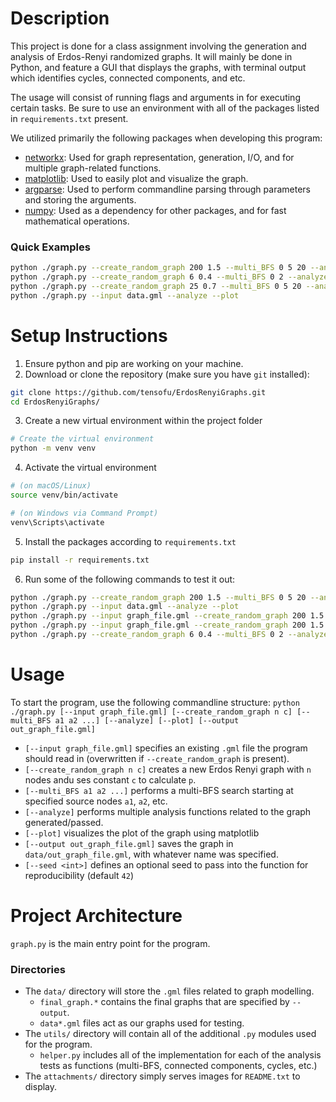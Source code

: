 # Description

This project is done for a class assignment involving the generation and analysis of Erdos-Renyi randomized graphs. It will mainly be done in Python, and feature a GUI that displays the graphs, with terminal output which identifies cycles, connected components, and etc.

The usage will consist of running flags and arguments in for executing certain tasks. Be sure to use an environment with all of the packages listed in `requirements.txt` present.

We utilized primarily the following packages when developing this program:
- [networkx](https://networkx.org/): Used for graph representation, generation, I/O, and for multiple graph-related functions.
- [matplotlib](https://matplotlib.org/): Used to easily plot and visualize the graph.
- [argparse](https://docs.python.org/3/library/argparse.html): Used to perform commandline parsing through parameters and storing the arguments.
- [numpy](https://numpy.org/): Used as a dependency for other packages, and for fast mathematical operations.

### Quick Examples
```bash
python ./graph.py --create_random_graph 200 1.5 --multi_BFS 0 5 20 --analyze --plot --output final_graph.gml
python ./graph.py --create_random_graph 6 0.4 --multi_BFS 0 2 --analyze --plot --output data1.gml
python ./graph.py --create_random_graph 25 0.7 --multi_BFS 0 5 20 --analyze --plot --output data2.gml
python ./graph.py --input data.gml --analyze --plot
```

# Setup Instructions
1. Ensure python and pip are working on your machine.
2. Download or clone the repository (make sure you have `git` installed):
```bash
git clone https://github.com/tensofu/ErdosRenyiGraphs.git
cd ErdosRenyiGraphs/
```
3. Create a new virtual environment within the project folder
```bash
# Create the virtual environment
python -m venv venv
```
4. Activate the virtual environment
```bash
# (on macOS/Linux)
source venv/bin/activate

# (on Windows via Command Prompt)
venv\Scripts\activate
```
5. Install the packages according to `requirements.txt`
```bash
pip install -r requirements.txt
```
6. Run some of the following commands to test it out:
```bash
python ./graph.py --create_random_graph 200 1.5 --multi_BFS 0 5 20 --analyze --plot --output final_graph.gml
python ./graph.py --input data.gml --analyze --plot
python ./graph.py --input graph_file.gml --create_random_graph 200 1.5 --multi_BFS 0 5 20 --analyze --plot --output final_graph.gml
python ./graph.py --input graph_file.gml --create_random_graph 200 1.5 --multi_BFS 0 5 20 --analyze --plot --output final_graph.txt
python ./graph.py --create_random_graph 6 0.4 --multi_BFS 0 2 --analyze --plot --output data.gml
```

# Usage
To start the program, use the following commandline structure: `python ./graph.py [--input graph_file.gml] [--create_random_graph n c] [--multi_BFS a1 a2 ...] [--analyze] [--plot] [--output out_graph_file.gml]`
- `[--input graph_file.gml]` specifies an existing `.gml` file the program should read in (overwritten if `--create_random_graph` is present).
- `[--create_random_graph n c]` creates a new Erdos Renyi graph with `n` nodes andu ses constant `c` to calculate `p`.
- `[--multi_BFS a1 a2 ...]` performs a multi-BFS search starting at specified source nodes `a1`, `a2`, etc.
- `[--analyze]` performs multiple analysis functions related to the graph generated/passed.
- `[--plot]` visualizes the plot of the graph using matplotlib
- `[--output out_graph_file.gml]` saves the graph in `data/out_graph_file.gml`, with whatever name was specified.
- `[--seed <int>]` defines an optional seed to pass into the function for reproducibility (default `42`)

# Project Architecture
`graph.py` is the main entry point for the program.
### Directories
- The `data/` directory will store the `.gml` files related to graph modelling.
  - `final_graph.*` contains the final graphs that are specified by `--output`.
  - `data*.gml` files act as our graphs used for testing.
- The `utils/` directory will contain all of the additional `.py` modules used for the program.
  - `helper.py` includes all of the implementation for each of the analysis tests as functions (multi-BFS, connected components, cycles, etc.)
- The `attachments/` directory simply serves images for `README.txt` to display.
